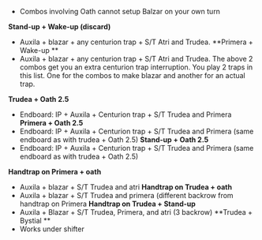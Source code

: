 - Combos involving Oath cannot setup Balzar on your own turn

**Stand-up + Wake-up (discard)**
- Auxila + blazar + any centurion trap + S/T Atri and Trudea.
**Primera + Wake-up **
-  Auxila + blazar + any centurion trap + S/T Atri and Trudea.
The above 2 combos get you an extra centurion trap interruption. You play 2 traps in this list. One for the combos to make blazar and another for an actual trap.

**Trudea + Oath 2.5**
- Endboard: IP + Auxila + Centurion trap + S/T Trudea and Primera
**Primera + Oath 2.5**
- Endboard: IP + Auxila + Centurion trap + S/T Trudea and Primera (same endboard as with trudea + Oath 2.5)
**Stand-up + Oath 2.5** 
- Endboard: IP + Auxila + Centurion trap + S/T Trudea and Primera (same endboard as with trudea + Oath 2.5)

**Handtrap on Primera + oath**
- Auxila + blazar + S/T Trudea and atri
**Handtrap on Trudea + oath**
- Auxila + blazar + S/T Trudea and primera (different backrow from handtrap on Primera
**Handtrap on Trudea + Stand-up**
- Auxila + Blazar + S/T Trudea, Primera, and atri (3 backrow)
**Trudea + Bystial **
- Works under shifter